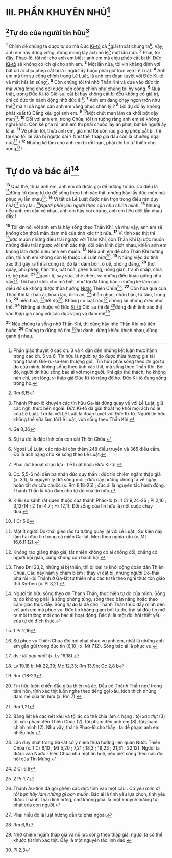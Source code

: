 # III. PHẦN KHUYÊN NHỦ[^1-37e31c69-0e2f-45f8-8173-14c281039889]

## [^1@-37e31c69-0e2f-45f8-8173-14c281039889]Tự do của người tín hữu[^2-37e31c69-0e2f-45f8-8173-14c281039889]
<sup><b>1</b></sup> Chính để chúng ta được tự do mà Đức [Ki-tô]() đã [^2@-37e31c69-0e2f-45f8-8173-14c281039889]giải thoát chúng ta[^3-37e31c69-0e2f-45f8-8173-14c281039889]. Vậy, anh em hãy đứng vững, đừng mang lấy ách nô lệ[^4-37e31c69-0e2f-45f8-8173-14c281039889] một lần nữa. <sup><b>2</b></sup> Phải, tôi đây, [Phao-lô](), tôi nói cho anh em biết : anh em mà chịu phép cắt bì thì Đức [Ki-tô]() sẽ không có ích gì cho anh em. <sup><b>3</b></sup> Một lần nữa, tôi xin khẳng định với bất cứ ai chịu phép cắt bì là : người ấy buộc phải giữ trọn vẹn Lề Luật. <sup><b>4</b></sup> Anh em mà tìm sự công chính trong Lề Luật, là anh em đoạn tuyệt với Đức [Ki-tô]() và mất hết ân sủng[^5-37e31c69-0e2f-45f8-8173-14c281039889]. <sup><b>5</b></sup> Còn chúng tôi thì nhờ Thần Khí và dựa vào đức tin mà vững lòng chờ đợi được nên công chính như chúng tôi hy vọng. <sup><b>6</b></sup> Quả thật, trong Đức [Ki-tô]() Giê-su, cắt bì hay không cắt bì đều không có giá trị, chỉ có đức tin hành động nhờ đức ái[^6-37e31c69-0e2f-45f8-8173-14c281039889]. <sup><b>7</b></sup> Anh em đang chạy ngon trớn như thế[^7-37e31c69-0e2f-45f8-8173-14c281039889] mà ai đã ngăn cản anh em vâng phục chân lý ? <sup><b>8</b></sup> Lời dụ dỗ ấy không phát xuất từ Đấng kêu gọi anh em. <sup><b>9</b></sup> [^3@-37e31c69-0e2f-45f8-8173-14c281039889]Một chút men làm cả khối bột dậy men[^8-37e31c69-0e2f-45f8-8173-14c281039889]. <sup><b>10</b></sup> Đối với anh em, trong Chúa, tôi tin tưởng rằng anh em sẽ không nghĩ khác. Còn kẻ phá rối anh em thì phải chuốc lấy án phạt, bất kể người ấy là ai. <sup><b>11</b></sup> Về phần tôi, thưa anh em, giả như tôi còn rao giảng phép cắt bì, thì tại sao tôi lại vẫn bị ngược đãi ? Như thế, thập giá đâu còn là chướng ngại nữa[^9-37e31c69-0e2f-45f8-8173-14c281039889] ! <sup><b>12</b></sup> Những kẻ làm cho anh em bị rối loạn, phải chi họ tự thiến cho xong[^10-37e31c69-0e2f-45f8-8173-14c281039889] !

# Tự do và bác ái[^11-37e31c69-0e2f-45f8-8173-14c281039889]
<sup><b>13</b></sup> Quả thế, thưa anh em, anh em đã được gọi để hưởng tự do. Có điều là [^4@-37e31c69-0e2f-45f8-8173-14c281039889]đừng lợi dụng tự do để sống theo tính xác thịt, nhưng hãy lấy đức mến mà phục vụ lẫn nhau[^12-37e31c69-0e2f-45f8-8173-14c281039889]. <sup><b>14</b></sup> Vì tất cả Lề Luật được nên trọn trong điều răn duy nhất[^13-37e31c69-0e2f-45f8-8173-14c281039889] này là : *[^5@-37e31c69-0e2f-45f8-8173-14c281039889]Ngươi phải yêu người thân cận như chính mình.* <sup><b>15</b></sup> Nhưng nếu anh em cắn xé nhau, anh em hãy coi chừng, anh em tiêu diệt lẫn nhau đấy !

<sup><b>16</b></sup> Tôi xin nói với anh em là hãy sống theo Thần Khí, và như vậy, anh em sẽ không còn thoả mãn đam mê của tính xác thịt nữa. <sup><b>17</b></sup> Vì tính xác thịt thì [^6@-37e31c69-0e2f-45f8-8173-14c281039889]ước muốn những điều trái ngược với Thần Khí, còn Thần Khí lại ước muốn những điều trái ngược với tính xác thịt, đôi bên kình địch nhau, khiến anh em không làm được điều anh em muốn. <sup><b>18</b></sup> Nếu anh em để cho Thần Khí hướng dẫn, thì anh em không còn lệ thuộc Lề Luật nữa[^14-37e31c69-0e2f-45f8-8173-14c281039889]. <sup><b>19</b></sup> Những việc do tính xác thịt gây ra thì ai cũng rõ, đó là : dâm bôn, ô uế, phóng đãng, <sup><b>20</b></sup> thờ quấy, phù phép, hận thù, bất hoà, ghen tuông, nóng giận, tranh chấp, chia rẽ, bè phái, <sup><b>21</b></sup> [^7@-37e31c69-0e2f-45f8-8173-14c281039889]ganh tị, say sưa, chè chén, và những điều khác giống như vậy[^15-37e31c69-0e2f-45f8-8173-14c281039889]. Tôi bảo trước cho mà biết, như tôi đã từng bảo : những kẻ làm các điều đó sẽ không được thừa hưởng [Nước]() Thiên Chúa[^16-37e31c69-0e2f-45f8-8173-14c281039889]. <sup><b>22</b></sup> Còn hoa quả của Thần Khí là : bác ái, hoan lạc, bình an, [^8@-37e31c69-0e2f-45f8-8173-14c281039889]nhẫn nhục, nhân hậu, từ tâm, trung tín, <sup><b>23</b></sup> hiền hoà, [^9@-37e31c69-0e2f-45f8-8173-14c281039889]tiết độ[^17-37e31c69-0e2f-45f8-8173-14c281039889]. Không có luật nào[^18-37e31c69-0e2f-45f8-8173-14c281039889] chống lại những điều như thế. <sup><b>24</b></sup> Những ai thuộc về Đức [Ki-tô]() Giê-su thì đã [^10@-37e31c69-0e2f-45f8-8173-14c281039889]đóng đinh tính xác thịt vào thập giá cùng với các dục vọng và đam mê[^19-37e31c69-0e2f-45f8-8173-14c281039889].

<sup><b>25</b></sup> Nếu chúng ta sống nhờ Thần Khí, thì cũng hãy nhờ Thần Khí mà tiến bước. <sup><b>26</b></sup> Chúng ta đừng có tìm [^11@-37e31c69-0e2f-45f8-8173-14c281039889]hư danh, đừng khiêu khích nhau, đừng ganh tị nhau.

[^1-37e31c69-0e2f-45f8-8173-14c281039889]: Phần giáo thuyết ở các ch. 3 và 4 dẫn đến những kết luận thực hành trong các ch. 5 và 6. Tín hữu là người tự do được thừa hưởng gia tài trong thành Giê-ru-sa-lem thượng giới. Tín hữu phải sống theo ơn gọi tự do của mình, không sống theo tính xác thịt, mà sống theo Thần Khí. Bởi đó, người tín hữu sống bác ái với mọi người. Khi gặp thử thách, họ không nản chí, sờn lòng, vì thập giá Đức Ki-tô nâng đỡ họ. Đức Ki-tô đang sống trong họ.
[^2-37e31c69-0e2f-45f8-8173-14c281039889]: Thánh Phao-lô khuyên các tín hữu Ga-lát đừng quay về với Lề Luật, giữ các nghi thức bên ngoài. Đức Ki-tô đã giải thoát họ khỏi mọi ách nô lệ của Lề Luật. Trở lại với Lề Luật là đoạn tuyệt với Đức Ki-tô. Người tín hữu không thể vừa làm tôi Lề Luật, vừa sống theo Thần Khí.
[^3-37e31c69-0e2f-45f8-8173-14c281039889]: Sự tự do là đặc tính của con cái Thiên Chúa.
[^4-37e31c69-0e2f-45f8-8173-14c281039889]: Ngoài Lề Luật, các ráp-bi còn thêm 248 điều truyền và 365 điều cấm. Đó là ách nặng cho kẻ sống theo Lề Luật.
[^5-37e31c69-0e2f-45f8-8173-14c281039889]: Phải dứt khoát chọn lựa : Lề Luật hoặc Đức Ki-tô.
[^6-37e31c69-0e2f-45f8-8173-14c281039889]: Cc. 5,5-6 nói đến ba nhân đức quy thần : đức tin chiêm ngắm thập giá (x. 3,1), là nguyên lý đời sống mới ; đức cậy hướng chúng ta về ngày hoàn tất ơn cứu chuộc (x. Rm 8,18-25) ; đức ái là nguyên tắc hành động. Thánh Thần là bảo đảm cho tự do của tín hữu.
[^7-37e31c69-0e2f-45f8-8173-14c281039889]: Kiểu so sánh rất quen thuộc của thánh Phao-lô (x. 1 Cr 9,24-26 ; Pl 2,16 ; 3,12-14 ; 2 Tm 4,7 ; Hr 12,1). Đời sống của tín hữu là một cuộc chạy đua.
[^8-37e31c69-0e2f-45f8-8173-14c281039889]: Một ít người Do-thái gieo rắc tư tưởng quay lại với Lề Luật : Sự kiện này làm hại đức tin trong cả miền Ga-lát. Men theo nghĩa xấu (x. Mt 16,6.11.12).
[^9-37e31c69-0e2f-45f8-8173-14c281039889]: Không rao giảng thập giá, tất nhiên không có ai chống đối, chẳng có người bội giáo, cũng không còn bách hại.
[^10-37e31c69-0e2f-45f8-8173-14c281039889]: Theo Đnl 23,2, những ai bị thiến, thì bị loại ra khỏi cộng đoàn dân Thiên Chúa. Câu này hàm ý châm biếm : thay vì cắt bì, những người Do-thái phá rối Hội Thánh ở Ga-lát tự thiến như các tư tế theo nghi thức tôn giáo thờ Xy-ben (x. Pl 3,2).
[^11-37e31c69-0e2f-45f8-8173-14c281039889]: Người tín hữu sống theo ơn Thánh Thần, thực hiện tự do của mình. Sống tự do không phải là sống phóng túng, sống theo bản năng hoặc theo cảm giác thúc đẩy. Sống tự do là để cho Thánh Thần thúc đẩy mình đến với anh em mà phục vụ. Đức tin không giảm bớt tự do, trái lại đức tin mở ra môi trường mới cho bác ái hoạt động. Bác ái là một đòi hỏi thiết yếu của tự do đích thực.
[^12-37e31c69-0e2f-45f8-8173-14c281039889]: Sự phục vụ Thiên Chúa đòi hỏi phải phục vụ anh em, nhất là những anh em gần gũi trong đức tin (6,10 ; x. Mt 7,12). Sống bác ái là phục vụ.
[^13-37e31c69-0e2f-45f8-8173-14c281039889]: ds : *lời duy nhất* (x. Lv 19,18).
[^14-37e31c69-0e2f-45f8-8173-14c281039889]: Tín hữu luôn chiến đấu giữa thiện và ác. Dầu có Thánh Thần ngự trong tâm hồn, tính xác thịt luôn nghe theo tiếng gọi xấu, kích thích những đam mê của tín hữu (x. Rm 7).
[^15-37e31c69-0e2f-45f8-8173-14c281039889]: Bảng liệt kê các nết xấu và tội ác có thể chia làm 4 hạng : tội *xác thịt* (3) tội xúc phạm đến Thiên Chúa (2), tội phạm đến anh em (8), tội phạm chính mình (2). Như vậy, thánh Phao-lô cho thấy : ta dễ phạm anh em nhiều hơn.
[^16-37e31c69-0e2f-45f8-8173-14c281039889]: Lần duy nhất trong Ga-lát có ý niệm thừa hưởng liên quan Nước Thiên Chúa (x. 1 Cr 6,10 ; Mt 5,20 ; 7,21 ; 18,3 ; 19,23 ; 21,31 ; 22,12). Người ta được vào Nước Thiên Chúa như một ân huệ, nếu biết sống theo các đòi hỏi của Tin Mừng.
[^17-37e31c69-0e2f-45f8-8173-14c281039889]: Thánh Âu-tinh đã gói ghém các đức tính vào một câu : *Cứ yêu mến đi, rồi bạn hãy làm những gì bạn muốn*. Bác ái là tình yêu lựa chọn, tình yêu được Thánh Thần linh hứng, chứ không phải là một khuynh hướng tự phát của con người.
[^18-37e31c69-0e2f-45f8-8173-14c281039889]: Phải hiểu đó là luật hướng dẫn từ phía ngoài.
[^19-37e31c69-0e2f-45f8-8173-14c281039889]: Nhờ chiêm ngắm thập giá và nỗ lực sống theo thập giá, người ta có thể khước từ tính xác thịt. Đây là một nguyên tắc linh đạo.
[^1@-37e31c69-0e2f-45f8-8173-14c281039889]: Rm 6,15
[^2@-37e31c69-0e2f-45f8-8173-14c281039889]: Ga 8,36
[^3@-37e31c69-0e2f-45f8-8173-14c281039889]: 1 Cr 5,6
[^4@-37e31c69-0e2f-45f8-8173-14c281039889]: 1 Pr 2,16
[^5@-37e31c69-0e2f-45f8-8173-14c281039889]: Lv 19,18 b; Mt 22,39; Mc 12,33; Rm 13,9b; Gc 2,8 b
[^6@-37e31c69-0e2f-45f8-8173-14c281039889]: Rm 7,18-23
[^7@-37e31c69-0e2f-45f8-8173-14c281039889]: Rm 1,21
[^8@-37e31c69-0e2f-45f8-8173-14c281039889]: 2 Cr 6,6
[^9@-37e31c69-0e2f-45f8-8173-14c281039889]: 2 Pr 1,7
[^10@-37e31c69-0e2f-45f8-8173-14c281039889]: Rm 6,6
[^11@-37e31c69-0e2f-45f8-8173-14c281039889]: Pl 2,3